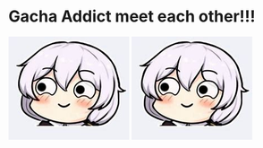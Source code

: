 <html>
  <head>
    <title>Life is a misery</title>
  </head>
  
  <body>
    <h1>Gacha Addict meet each other!!!</h1>
    <img src="OIP.jpg" width="216" height="184"></img>
    <img src="OIP.jpg" width="216" height="184">
  </body>
</html>
